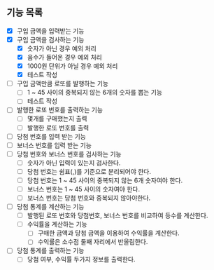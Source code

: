 ## 기능 목록
- [x] 구입 금액을 입력받는 기능
- [x] 구입 금액을 검사하는 기능
  - [x] 숫자가 아닌 경우 예외 처리
  - [x] 음수가 들어온 경우 예외 처리
  - [x] 1000원 단위가 아닐 경우 예외 처리
  - [x] 테스트 작성
- [ ] 구입 금액만큼 로또를 발행하는 기능
    - [ ] 1 ~ 45 사이의 중복되지 않는 6개의 숫자를 뽑는 기능
    - [ ] 테스트 작성
- [ ] 발행한 로또 번호를 출력하는 기능
    - [ ] 몇개를 구매했는지 출력
    - [ ] 발행한 로또 번호를 출력
- [ ] 당첨 번호를 입력 받는 기능
- [ ] 보너스 번호를 입력 받는 기능
- [ ] 당첨 번호와 보너스 번호를 검사하는 기능
    - [ ] 숫자가 아닌 입력이 있는지 검사한다.
    - [ ] 당첨 번호는 쉼표(,)를 기준으로 분리되어야 한다.
    - [ ] 당첨 번호는 1 ~ 45 사이의 중복되지 않는 6개 숫자여야 한다.
    - [ ] 보너스 번호는 1 ~ 45 사이의 숫자여야 한다.
    - [ ] 보너스 번호는 당첨 번호와 중복되지 않아야한다.
- [ ] 당첨 통계를 계산하는 기능
  - [ ] 발행된 로또 번호와 당첨번호, 보너스 번호를 비교하여 등수를 계산한다.
  - [ ] 수익률을 계산하는 기능
      - [ ] 구매한 금액과 당첨 금액을 이용하여 수익률을 계산한다.
      - [ ] 수익률은 소수점 둘째 자리에서 반올림한다.
- [ ] 당첨 통계를 출력하는 기능
    - [ ] 당첨 여부, 수익률 두가지 정보를 출력한다.
